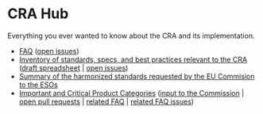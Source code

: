 # CRA Hub

Everything you ever wanted to know about the CRA and its implementation.

* [FAQ][] ([open issues][FAQ issues])
* [Inventory of standards, specs, and best practices relevant to the CRA][inventory] ([draft spreadsheet][inventory spreadsheet] | [open issues][inventory issues])
* [Summary of the harmonized standards requested by the EU Commision to the ESOs][standards]
* [Important and Critical Product Categories][] ([input to the Commission][] | [open pull requests][] | [related FAQ][] | [related FAQ issues][])
 
[FAQ]: https://github.com/orcwg/cra-hub/blob/main/faq.md
[FAQ issues]: https://github.com/orcwg/cra-hub/labels/FAQ
[inventory]: https://github.com/orcwg/cra-hub/blob/main/inventory.md
[inventory spreadsheet]: https://docs.google.com/spreadsheets/d/1Y36Vueb3Eo_djOuRdpyzoCS1vzGaKpjP-99g3J6rw7Y/edit?gid=0#gid=0
[inventory issues]: https://github.com/orcwg/cra-hub/labels/inventory
[standards]: https://github.com/orcwg/cra-hub/blob/main/standards.md

[Important and Critical Product Categories]: https://github.com/orcwg/cra-hub/blob/main/product-definitions/
[input to the Commission]: https://github.com/orcwg/cra-hub/blob/main/product-definitions/input-to-draft-regulation.md
[open pull requests]: https://github.com/orcwg/cra-hub/pulls?q=is:pr+is:open+label:%22Critical+and+Important+Products%22
[related FAQ]: https://github.com/orcwg/cra-hub/blob/main/faq.md#important-and-critical-product-categories
[related FAQ issues]: https://github.com/orcwg/cra-hub/issues?q=is:issue%20state:open%20label:%22Critical%20and%20Important%20Products%22%20label:FAQ
